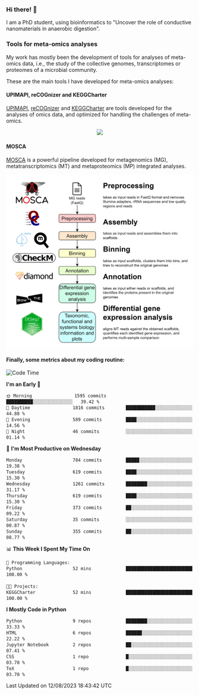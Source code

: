 ### Hi there! 👋

I am a PhD student, using bioinformatics to "Uncover the role of conductive nanomaterials in anaerobic digestion".

### Tools for meta-omics analyses

My work has mostly been the development of tools for analyses of meta-omics data, i.e., the study of the collective genomes, transcriptomes or proteomes of a microbial community.

These are the main tools I have developed for meta-omics analyses:

#### UPIMAPI, reCOGnizer and KEGGCharter

[UPIMAPI](https://github.com/iquasere/UPIMAPI), [reCOGnizer](https://github.com/iquasere/reCOGnizer) and [KEGGCharter](https://github.com/iquasere/KEGGCharter) are tools developed for the analyses of omics data, and optimized for handling the challenges of meta-omics.

<p align="center">
    <img src="assets/annotation_paper.png">
</p>

#### MOSCA

[MOSCA](https://github.com/iquasere/MOSCA) is a powerful pipeline developed for metagenomics (MG), metatranscriptomics (MT) and metaproteomics (MP) integrated analyses.

<p align="center">
    <img src="assets/mosca_workflow.png" align="center" width="700">
</p>


#### Finally, some metrics about my coding routine:

<!--START_SECTION:waka-->
![Code Time](http://img.shields.io/badge/Code%20Time-638%20hrs%2042%20mins-blue)

**I'm an Early 🐤** 

```text
🌞 Morning                1595 commits        ██████████░░░░░░░░░░░░░░░   39.42 % 
🌆 Daytime                1816 commits        ███████████░░░░░░░░░░░░░░   44.88 % 
🌃 Evening                589 commits         ████░░░░░░░░░░░░░░░░░░░░░   14.56 % 
🌙 Night                  46 commits          ░░░░░░░░░░░░░░░░░░░░░░░░░   01.14 % 
```
📅 **I'm Most Productive on Wednesday** 

```text
Monday                   784 commits         █████░░░░░░░░░░░░░░░░░░░░   19.38 % 
Tuesday                  619 commits         ████░░░░░░░░░░░░░░░░░░░░░   15.30 % 
Wednesday                1261 commits        ████████░░░░░░░░░░░░░░░░░   31.17 % 
Thursday                 619 commits         ████░░░░░░░░░░░░░░░░░░░░░   15.30 % 
Friday                   373 commits         ██░░░░░░░░░░░░░░░░░░░░░░░   09.22 % 
Saturday                 35 commits          ░░░░░░░░░░░░░░░░░░░░░░░░░   00.87 % 
Sunday                   355 commits         ██░░░░░░░░░░░░░░░░░░░░░░░   08.77 % 
```


📊 **This Week I Spent My Time On** 

```text
💬 Programming Languages: 
Python                   52 mins             █████████████████████████   100.00 % 

🐱‍💻 Projects: 
KEGGCharter              52 mins             █████████████████████████   100.00 % 
```

**I Mostly Code in Python** 

```text
Python                   9 repos             ████████░░░░░░░░░░░░░░░░░   33.33 % 
HTML                     6 repos             ██████░░░░░░░░░░░░░░░░░░░   22.22 % 
Jupyter Notebook         2 repos             ██░░░░░░░░░░░░░░░░░░░░░░░   07.41 % 
CSS                      1 repo              █░░░░░░░░░░░░░░░░░░░░░░░░   03.70 % 
TeX                      1 repo              █░░░░░░░░░░░░░░░░░░░░░░░░   03.70 % 
```




 Last Updated on 12/08/2023 18:43:42 UTC
<!--END_SECTION:waka-->
